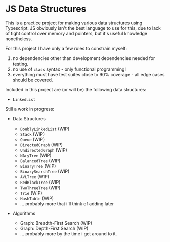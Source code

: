 # JS Data Structures

This is a practice project for making various data structures using Typescript.
JS obviously isn't the best language to use for this, due to lack of tight control over memory and pointers, but it's useful knowledge nonetheless.

For this project I have only a few rules to constrain myself:
1. no dependencies other than development dependencies needed for testing.
2. no use of `class` syntax - only functional programming!
3. everything must have test suites close to 90% coverage - all edge cases should be covered.

Included in this project are (or will be) the following data structures:
* `LinkedList`
 
Still a work in progress:
* Data Structures
  * `DoublyLinkedList` (WIP)
  * `Stack` (WIP)
  * `Queue` (WIP)
  * `DirectedGraph` (WIP)
  * `UndirectedGraph` (WIP)
  * `NAryTree` (WIP)
  * `BalancedTree` (WIP)
  * `BinaryTree` (WIP)
  * `BinarySearchTree` (WIP)
  * `AVLTree` (WIP)
  * `RedBlackTree` (WIP)
  * `TwoThreeTree` (WIP)
  * `Trie` (WIP)
  * `HashTable` (WIP)
  * ... probably more that i'll think of adding later
 
* Algorithms
  * Graph: Breadth-First Search (WIP)
  * Graph: Depth-First Search (WIP)
  * ... probably more by the time i get around to it.

